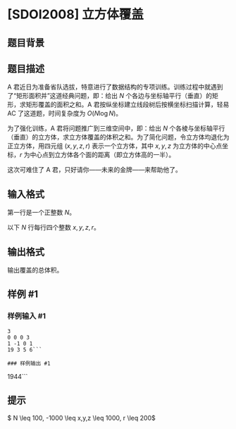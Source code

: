 # [SDOI2008] 立方体覆盖

## 题目背景



## 题目描述

A 君近日为准备省队选拔，特意进行了数据结构的专项训练。训练过程中就遇到了“矩形面积并”这道经典问题，即：给出 $N$ 个各边与坐标轴平行（垂直）的矩形，求矩形覆盖的面积之和。A 君按纵坐标建立线段树后按横坐标扫描计算，轻易 AC 了这道题，时间复杂度为 $O(N\log N)$。

为了强化训练，A 君将问题推广到三维空间中，即：给出 $N$ 个各棱与坐标轴平行（垂直）的立方体，求立方体覆盖的体积之和。为了简化问题，令立方体均退化为正立方体，用四元组 $(x, y, z, r)$ 表示一个立方体，其中 $x, y, z$ 为立方体的中心点坐标，$r$ 为中心点到立方体各个面的距离（即立方体高的一半）。

这次可难住了 A 君，只好请你——未来的金牌——来帮助他了。

## 输入格式

第一行是一个正整数 $N$。

以下 $N$ 行每行四个整数 $x, y, z, r$。

## 输出格式

输出覆盖的总体积。

## 样例 #1

### 样例输入 #1
```
3
0 0 0 3
1 -1 0 1
19 3 5 6```

### 样例输出 #1

```
1944```

## 提示

$ N \leq 100, -1000 \leq x,y,z \leq 1000, r \leq 200$
